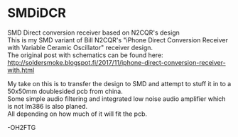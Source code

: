 # SMDiDCR
SMD Direct conversion receiver based on N2CQR's design  
This is my SMD variant of Bill N2CQR's "iPhone Direct Conversion Receiver with Variable Ceramic Oscillator" receiver design.  
The original post with schematics can be found here:  
http://soldersmoke.blogspot.fi/2017/11/iphone-direct-conversion-receiver-with.html  

My take on this is to transfer the design to SMD and attempt to stuff it in to a 50x50mm doublesided pcb from china.  
Some simple audio filtering and  integrated low noise audio amplifier which is not lm386 is also planed.  
All depending on how much of it will fit the pcb.  

-OH2FTG

